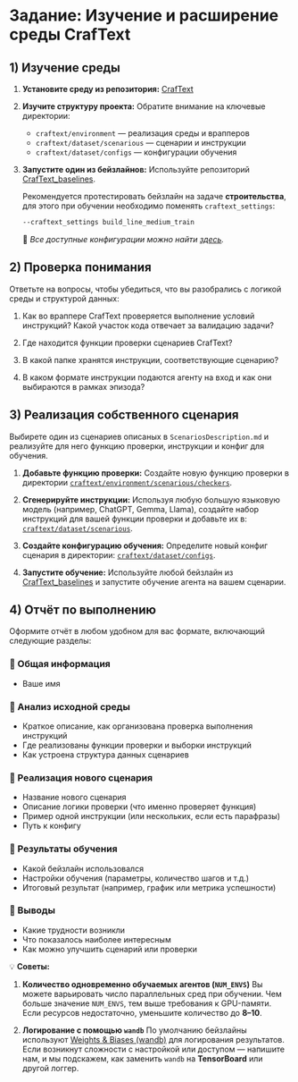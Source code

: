 
#  Задание: Изучение и расширение среды **CrafText**

## 1) Изучение среды

1. **Установите среду из репозитория:**
   [CrafText](https://github.com/AIRI-Institute/CrafText)

2. **Изучите структуру проекта:**
   Обратите внимание на ключевые директории:

   * `craftext/environment` — реализация среды и врапперов
   * `craftext/dataset/scenarious` — сценарии и инструкции
   * `craftext/dataset/configs` — конфигурации обучения

3. **Запустите один из бейзлайнов:**
   Используйте репозиторий [CrafText_baselines](https://github.com/AIRI-Institute/CrafText_baselines).

   Рекомендуется протестировать бейзлайн на задаче **строительства**, для этого при обучении необходимо поменять `craftext_settings`: 

   ```bash
   --craftext_settings build_line_medium_train
   ```

   📘 *Все доступные конфигурации можно найти [здесь](https://github.com/AIRI-Institute/CrafText/tree/main/craftext/dataset/configs).*



## 2) Проверка понимания

Ответьте на вопросы, чтобы убедиться, что вы разобрались с логикой среды и структурой данных:

1. Как во враппере CrafText проверяется выполнение условий инструкций?
   Какой участок кода отвечает за валидацию задачи?

2. Где находится функции проверки сценариев CrafText?

3. В какой папке хранятся инструкции, соответствующие сценарию?

4. В каком формате инструкции подаются агенту на вход и как они выбираются в рамках эпизода?


## 3) Реализация собственного сценария

Выбирете один из сценариев описаных в `ScenariosDescription.md` и реализуйте для него функцию проверки, инструкции и конфиг для обучения.

1. **Добавьте функцию проверки:**
   Создайте новую функцию проверки в директории 
   [`craftext/environment/scenarious/checkers`](https://github.com/AIRI-Institute/CrafText/tree/main/craftext/environment/scenarious/checkers).

2. **Сгенерируйте инструкции:**
   Используя любую большую языковую модель (например, ChatGPT, Gemma, Llama),
   создайте набор инструкций для вашей функции проверки и добавьте их в:
   [`craftext/dataset/scenarious`](https://github.com/AIRI-Institute/CrafText/tree/main/craftext/dataset/scenarious).

3. **Создайте конфигурацию обучения:**
   Определите новый конфиг сценария в директории:
   [`craftext/dataset/configs`](https://github.com/AIRI-Institute/CrafText/tree/main/craftext/dataset/configs).

4. **Запустите обучение:**
   Используйте любой бейзлайн из [CrafText_baselines](https://github.com/AIRI-Institute/CrafText_baselines)
   и запустите обучение агента на вашем сценарии.


## 4) Отчёт по выполнению

Оформите отчёт в любом удобном для вас формате, включающий следующие разделы:

### 🔹 Общая информация

* Ваше имя

### 🔹 Анализ исходной среды

* Краткое описание, как организована проверка выполнения инструкций
* Где реализованы функции проверки и выборки инструкций
* Как устроена структура данных сценариев

### 🔹 Реализация нового сценария

* Название нового сценария
* Описание логики проверки (что именно проверяет функция)
* Пример одной инструкции (или нескольких, если есть парафразы)
* Путь к конфигу

### 🔹 Результаты обучения

* Какой бейзлайн использовался
* Настройки обучения (параметры, количество шагов и т.д.)
* Итоговый результат (например, график или метрика успешности)

### 🔹 Выводы

* Какие трудности возникли
* Что показалось наиболее интересным
* Как можно улучшить сценарий или проверки



💡 **Советы:**

1. **Количество одновременно обучаемых агентов (`NUM_ENVS`)**
   Вы можете варьировать число параллельных сред при обучении.
   Чем больше значение `NUM_ENVS`, тем выше требования к GPU-памяти.
   Если ресурсов недостаточно, уменьшите количество до **8–10**.

2. **Логирование с помощью `wandb`**
   По умолчанию бейзлайны используют [Weights & Biases (wandb)](https://wandb.ai) для логирования результатов.
   Если возникнут сложности с настройкой или доступом — напишите нам,
   и мы подскажем, как заменить `wandb` на **TensorBoard** или другой логгер.

